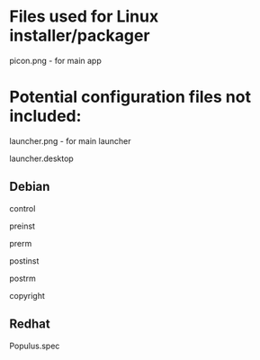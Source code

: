 # Files used for Linux installer/packager

picon.png - for main app


# Potential configuration files not included:

launcher.png - for main launcher

launcher.desktop

## Debian

control

preinst

prerm

postinst

postrm

copyright

## Redhat

Populus.spec

